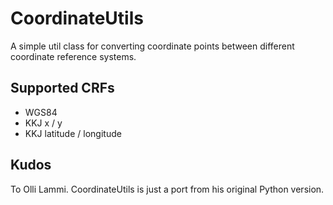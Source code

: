CoordinateUtils
===============

A simple util class for converting coordinate points between different coordinate reference systems.

Supported CRFs
--------------

* WGS84
* KKJ x / y
* KKJ latitude / longitude

Kudos
-----

To Olli Lammi. CoordinateUtils is just a port from his original Python version.
